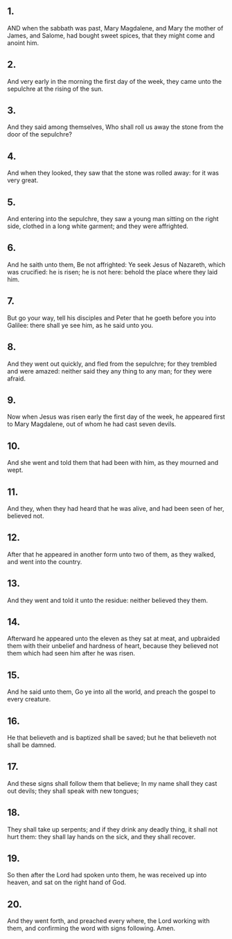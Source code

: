 ## 1.
AND when the sabbath was past, Mary Magdalene, and Mary the mother of James, and Salome, had bought sweet spices, that they might come and anoint him.
## 2.
And very early in the morning the first day of the week, they came unto the sepulchre at the rising of the sun.
## 3.
And they said among themselves, Who shall roll us away the stone from the door of the sepulchre?
## 4.
And when they looked, they saw that the stone was rolled away: for it was very great.
## 5.
And entering into the sepulchre, they saw a young man sitting on the right side, clothed in a long white garment; and they were affrighted.
## 6.
And he saith unto them, Be not affrighted: Ye seek Jesus of Nazareth, which was crucified: he is risen; he is not here: behold the place where they laid him.
## 7.
But go your way, tell his disciples and Peter that he goeth before you into Galilee: there shall ye see him, as he said unto you.
## 8.
And they went out quickly, and fled from the sepulchre; for they trembled and were amazed: neither said they any thing to any man; for they were afraid.
## 9.
Now when Jesus was risen early the first day of the week, he appeared first to Mary Magdalene, out of whom he had cast seven devils.
## 10.
And she went and told them that had been with him, as they mourned and wept.
## 11.
And they, when they had heard that he was alive, and had been seen of her, believed not.
## 12.
After that he appeared in another form unto two of them, as they walked, and went into the country.
## 13.
And they went and told it unto the residue: neither believed they them.
## 14.
Afterward he appeared unto the eleven as they sat at meat, and upbraided them with their unbelief and hardness of heart, because they believed not them which had seen him after he was risen.
## 15.
And he said unto them, Go ye into all the world, and preach the gospel to every creature.
## 16.
He that believeth and is baptized shall be saved; but he that believeth not shall be damned.
## 17.
And these signs shall follow them that believe; In my name shall they cast out devils; they shall speak with new tongues;
## 18.
They shall take up serpents; and if they drink any deadly thing, it shall not hurt them: they shall lay hands on the sick, and they shall recover.
## 19.
So then after the Lord had spoken unto them, he was received up into heaven, and sat on the right hand of God.
## 20.
And they went forth, and preached every where, the Lord working with them, and confirming the word with signs following. Amen.
